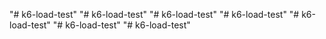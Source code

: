 "# k6-load-test" 
"# k6-load-test" 
"# k6-load-test" 
"# k6-load-test" 
"# k6-load-test" 
"# k6-load-test" 
"# k6-load-test" 
